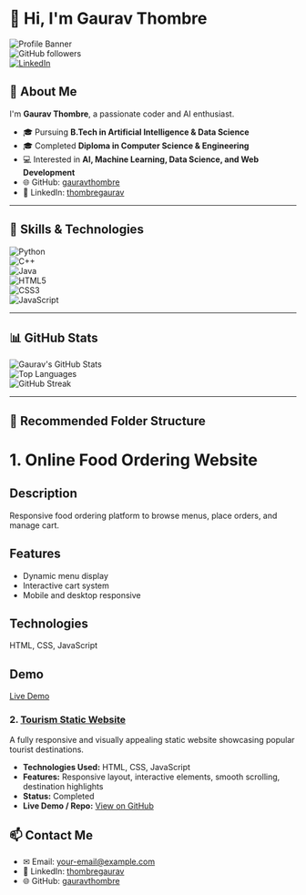 # 👋 Hi, I'm Gaurav Thombre

![Profile Banner](https://img.shields.io/badge/AI-%20&%20DS-blue?style=for-the-badge&logo=python)  
![GitHub followers](https://img.shields.io/github/followers/gauravthombre?style=social)  
[![LinkedIn](https://img.shields.io/badge/LinkedIn-0077B5?style=for-the-badge&logo=linkedin&logoColor=white)](https://www.linkedin.com/in/thombregaurav/)

## 🧑 About Me
I'm **Gaurav Thombre**, a passionate coder and AI enthusiast.  
- 🎓 Pursuing **B.Tech in Artificial Intelligence & Data Science**  
- 🎓 Completed **Diploma in Computer Science & Engineering**  
- 💻 Interested in **AI, Machine Learning, Data Science, and Web Development**  
- 🌐 GitHub: [gauravthombre](https://github.com/gauravthombre)  
- 🔗 LinkedIn: [thombregaurav](https://www.linkedin.com/in/thombregaurav/)

---



## 🚀 Skills & Technologies
![Python](https://img.shields.io/badge/Python-3776AB?style=for-the-badge&logo=python&logoColor=white)  
![C++](https://img.shields.io/badge/C++-00599C?style=for-the-badge&logo=c%2B%2B&logoColor=white)  
![Java](https://img.shields.io/badge/Java-007396?style=for-the-badge&logo=java&logoColor=white)  
![HTML5](https://img.shields.io/badge/HTML5-E34F26?style=for-the-badge&logo=html5&logoColor=white)  
![CSS3](https://img.shields.io/badge/CSS3-1572B6?style=for-the-badge&logo=css3&logoColor=white)  
![JavaScript](https://img.shields.io/badge/JavaScript-F7DF1E?style=for-the-badge&logo=javascript&logoColor=black)

---

## 📊 GitHub Stats

![Gaurav's GitHub Stats](https://github-readme-stats.vercel.app/api?username=gauravthombre&show_icons=true&theme=radical)  
![Top Languages](https://github-readme-stats.vercel.app/api/top-langs/?username=gauravthombre&layout=compact&theme=radical)  
![GitHub Streak](https://github-readme-streak-stats.herokuapp.com/?user=gauravthombre&theme=radical)

---

## 📂 Recommended Folder Structure
# 1. Online Food Ordering Website
## Description
Responsive food ordering platform to browse menus, place orders, and manage cart.
## Features
- Dynamic menu display
- Interactive cart system
- Mobile and desktop responsive
## Technologies
HTML, CSS, JavaScript
## Demo
[Live Demo](https://gauravthombre.github.io/online-food-ordering/)

### 2. [Tourism Static Website](https://github.com/gauravthombre/tourism-static-website)
A fully responsive and visually appealing static website showcasing popular tourist destinations.  
- **Technologies Used:** HTML, CSS, JavaScript  
- **Features:** Responsive layout, interactive elements, smooth scrolling, destination highlights  
- **Status:** Completed  
- **Live Demo / Repo:** [View on GitHub](https://github.com/gauravthombre/tourism-static-website)



## 📫 Contact Me
- ✉ Email: [your-email@example.com](mailto:tpatil6562@gmail.com)  
- 🔗 LinkedIn: [thombregaurav](https://www.linkedin.com/in/thombregaurav/)  
- 🌐 GitHub: [gauravthombre](https://github.com/gauravthombre)
